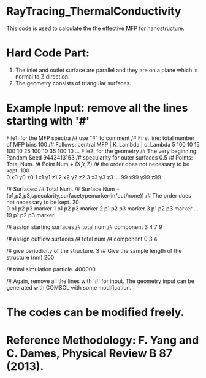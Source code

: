 # RayTracing_ThermalConductivity
This code is used to calculate the the effective MFP for nanostructure.
# Hard Code Part:
1. The inlet and outlet surface are parallel and they are on a plane which is normal to Z direction.
2. The geometry consists of triangular surfaces.
# Example Input: remove all the lines starting with '#'
File1: for the MFP spectra
/# use "#" to comment
/# First line: total number of MFP bins
100
/# Follows: central MFP | K_Lambda | d_Lambda
5     100    10
15    100    10
25    100    10
35    100    10
...
File2: for the geometry
/# The very beginning: Random Seed
9443413163
/# specularity for outer surfaces
0.5
/# Points: Total Num.
/# Point Num + (X,Y,Z)
/# the order does not necessary to be kept.
100         
0   x0  y0  z0
1   x1  y1  z1
2   x2  y2  z2
3   x3  y3  z3
...
99  x99 y99 z99     

/# Surfaces:
/# Total Num.
/# Surface Num + (p1,p2,p3,specularity,surfacetypemarker(in/out/none))
/# The order does not necessary to be kept.
20              
0   p1  p2  p3  marker
1   p1  p2  p3  marker
2   p1  p2  p3  marker
3   p1  p2  p3  marker
...
19  p1  p2  p3  marker        

/# assign starting surfaces
/# total num
/# component
3
4
7
9

/# assign outflow surfaces
/# total num
/# component
0
3
4

/# give periodicity of the structure.
3
/# Give the sample length of the structure (nm)
200

/# total simulation particle.
400000

/# Again, remove all the lines with '#' for input.
The geometry input can be generated with COMSOL with some modification.
# The codes can be modified freely.
# Reference Methodology: F. Yang and C. Dames, Physical Review B 87 (2013).
